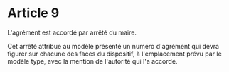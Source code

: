 # Article 9

L'agrément est accordé par arrêté du maire.

Cet arrêté attribue au modèle présenté un numéro d'agrément qui devra figurer sur chacune des faces du dispositif, à l'emplacement prévu par le modèle type, avec la mention de l'autorité qui l'a accordé.
